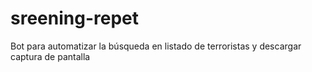 # sreening-repet
Bot para automatizar la búsqueda en listado de terroristas y descargar captura de pantalla
